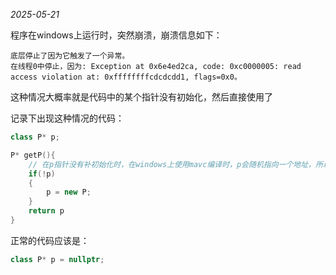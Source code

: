 *2025-05-21*

程序在windows上运行时，突然崩溃，崩溃信息如下：

```
底层停止了因为它触发了一个异常。
在线程0中停止，因为: Exception at 0x6e4ed2ca, code: 0xc0000005: read access violation at: 0xffffffffcdcdcdd1, flags=0x0。
```

这种情况大概率就是代码中的某个指针没有初始化，然后直接使用了


记录下出现这种情况的代码：
```cpp
class P* p;

P* getP(){
    // 在p指针没有补初始化时，在windows上使用mavc编译时，p会随机指向一个地址，所以此处判空没有生效
    if(!p)
    {
        p = new P;
    }
    return p
}
```

正常的代码应该是：
```cpp
class P* p = nullptr;
```